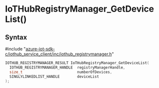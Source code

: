 # IoTHubRegistryManager_GetDeviceList()

## Syntax

\#include "[azure-iot-sdk-c/iothub_service_client/inc/iothub_registrymanager.h](../iot-c-ref-iothub-registrymanager-h.md)"  
```C
IOTHUB_REGISTRYMANAGER_RESULT IoTHubRegistryManager_GetDeviceList(
  IOTHUB_REGISTRYMANAGER_HANDLE  registryManagerHandle,
  size_t                         numberOfDevices,
  SINGLYLINKEDLIST_HANDLE        deviceList
);
```

